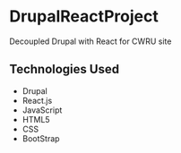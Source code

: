# DrupalReactProject
Decoupled Drupal with React for CWRU site

## Technologies Used
<ul>
    <li>Drupal</li>
    <li>React.js</li>
    <li>JavaScript</li>
    <li>HTML5</li>
    <li>CSS</li>
    <li>BootStrap</li>
</ul>
